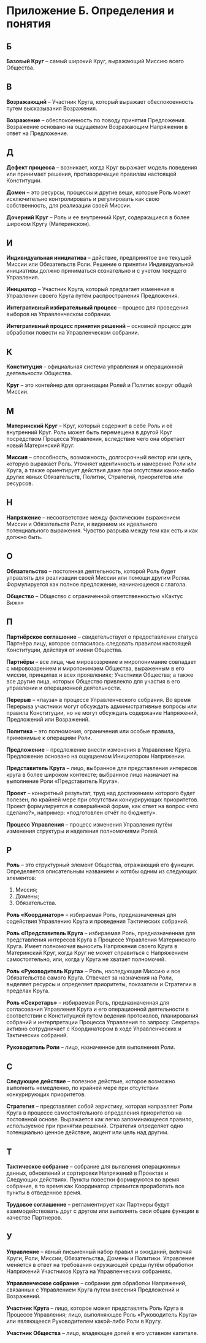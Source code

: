 # Приложение Б. Определения и понятия

## Б

**Базовый Круг** – самый широкий Круг, выражающий Миссию всего Общества.


## В

**Возражающий** – Участник Круга, который выражает обеспокоенность путем высказывания Возражения.

**Возражение** – обеспокоенность по поводу принятия Предложения. Возражение основано на ощущаемом Возражающим Напряжении в ответ на Предложение.


## Д

**Дефект процесса** – возникает, когда Круг выражает модель поведения или принимает решения, противоречащие правилам настоящей Конституции.

**Домен** – это ресурсы, процессы и другие вещи, которые Роль может исключительно контролировать и регулировать как свою собственность, для реализации своей Миссии.

**Дочерний Круг** – Роль и ее внутренний Круг, содержащиеся в более широком Кругу (Материнском).


## И

**Индивидуальная инициатива** – действие, предпринятое вне текущей Миссии или Обязательств Роли. Решение о принятии Индивидуальной инициативы должно приниматься сознательно и с учетом текущего Управления.

**Инициатор** – Участник Круга, который предлагает изменения в Управлении своего Круга путём распространения Предложения.

**Интегративный избирательный процесс** – процесс для проведения выборов на Управленческом собрании.

**Интегративный процесс принятия решений** – основной процесс для обработки повести на Управленческом собрании.


## К

**Конституция** – официальная система управления и операционной деятельности Общества.

**Круг** – это контейнер для организации Ролей и Политик вокруг общей Миссии.


## М

**Материнский Круг** – Круг, который содержит в себе Роль и её внутренний Круг. Роль может быть перемещена в другой Круг посредством Процесса Управления, вследствие чего она обретает новый Материнский Круг.

**Миссия** – способность, возможность, долгосрочный вектор или цель, которую выражает Роль. Уточняет идентичность и намерение Роли или Круга, а также ориентирует действия даже при отсутствии каких-либо других явных Обязательств, Политик, Стратегий, приоритетов или ресурсов.


## Н

**Напряжение** – несоответствие между фактическим выражением Миссии и Обязательств Роли, и видением их идеального потенциального выражения. Чувство разрыва между тем как есть и как должно быть.


## О

**Обязательство** – постоянная деятельность, которой Роль будет управлять для реализации своей Миссии или помощи другим Ролям. Формулируется как полное предложение, начинающееся с глагола.

**Общество** – Общество с ограниченной ответственностью «Кактус Вижн»


## П

**Партнёрское соглашение** – свидетельствует о предоставлении статуса Партнёра лицу, которое согласилось следовать правилам настоящей Конституции, действуя от имени Общества.

**Партнёры** – все лица, чье мировоззрение и миропонимание совпадает с мировоззрением и миропонимаем Общества, выраженным в его миссии, принципах и всех проявлениях; Участники Общества; а также все другие лица, которых Общество привлекло для участия в его управлении и операционной деятельности.

**Перерыв** – «пауза» в процессе Управленческого собрания. Во время Перерыва участники могут обсуждать административные вопросы или правила Конституции, но не могут обсуждать содержание Напряжений, Предложений или Возражений.

**Политика** – это полномочия, ограничения или особые правила, применимые к операциям Роли.

**Предложение** – предложение внести изменения в Управление Круга. Предложение основано на ощущаемом Инициатором Напряжении.

**Представитель Круга** – лицо, выбранное для представления интересов круга в более широком контексте; выбранное лицо назначает на выполнение Роли «Представитель Круга».

**Проект** – конкретный результат, труд над достижением которого будет полезен, по крайней мере при отсутствии конкурирующих приоритетов. Проект формулируется в совершённой форме, как ответ на вопрос «что сделано?», например: «подготовлен отчёт по бюджету».

**Процесс Управления** – процесс изменения Управления путём изменения структуры и наделения полномочиями Ролей.


## Р

**Роль** – это структурный элемент Общества, отражающий его функции. Определяется описательным названием и хотябы одним из следующих элементов:
  1. Миссия;
  2. Домены;
  3. Обязательства.

**Роль «Координатор»** – избираемая Роль, предназначенная для содействия Управлению Круга и проведения Тактических собраний.

**Роль «Представитель Круга** – избираемая Роль, предназначенная для представления интересов Круга в Процессе Управления Материнского Круга. Имеет полномочия выносить Напряжения своего Круга в Материнский Круг, когда Круг не может справиться с Напряжением самостоятельно, или, когда у Круга не хватает полномочий.

**Роль «Руководитель Круга»** – Роль, наследующая Миссию и все Обязательства самого Круга. Отвечает за назначения на Роли, выделяет ресурсы и определяет приоритеты, показатели и Стратегии в пределах Круга.

**Роль «Секретарь»** – избираемая Роль, предназначенная для согласования Управления Круга и его операционной деятельности в соответствии с Конституцией путем ведения протоколов, планирования собраний и интерпретации Процесса Управления по запросу. Секретарь активно сотрудничает с Координатором в ходе Управленческих и Тактических собраний.

**Руководитель Роли** – лицо, назначенное для выполнения Роли.


## С

**Следующее действие** – полезное действие, которое возможно выполнить немедленно, по крайней мере при отсутствии конкурирующих приоритетов.

**Стратегия** – представляет собой эвристику, которая направляет Роли Круга в процессе самостоятельного определения приоритетов на постоянной основе. Выражается как легко запоминающееся правило, используемое при принятии решений. Стратегия определяет одно потенциально ценное действие, акцент или цель над другим.


## Т

**Тактическое собрание** – собрание для выявления операционных данных, обновлений и сортировки Напряжений в Проектах и Следующих действиях. Пункты повестки формируются во время собрания, в то время как Координатор стремится проработать все пункты в отведенное время.

**Трудовое соглашение** – регламентирует как Партнеры будут взаимодействовать друг с другом или выполнять свои общие функции в качестве Партнеров.


## У

**Управление** – явный письменный набор правил и ожиданий, включая Круги, Роли, Миссии, Обязательства, Домены и Политики. Управление меняется в ответ на требования окружающей среды путём обработки Напряжений Участников Круга на Управленческих собраниях.

**Управленческое собрание** – собрание для обработки Напряжений, связанных с Управлением Круга путем внесения Предложений и Возражений.

**Участник Круга** – лицо, которое может представлять Роль Круга в Процессе Управления; лицо, выполняющее Роль «Руководитель Круга» или являющееся Руководителем какой-либо Роли в Кругу.

**Участник Общества** – лицо, владеющее долей в его уставном капитале.
